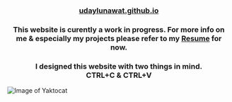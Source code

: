 <h3 align="center">
  <a href="https://udaylunawat.github.io/">udaylunawat.github.io</a>
</h3>
<h3 align="center">
  <a>This website is curently a work in progress. For more info on me & especially my projects please refer to my <a href="https://drive.google.com/open?id=12x0R9nv6x-7ePE9-CEqj42nBmoQuQhUP">Resume</a> for now.</a> <br/>
</h3>
<h3 align="center">
  <a>I designed this website with two things in mind.</a> <br/>
   <a>CTRL+C  &  CTRL+V</a>
</h3>



![Image of Yaktocat](https://octodex.github.com/images/yaktocat.png)

